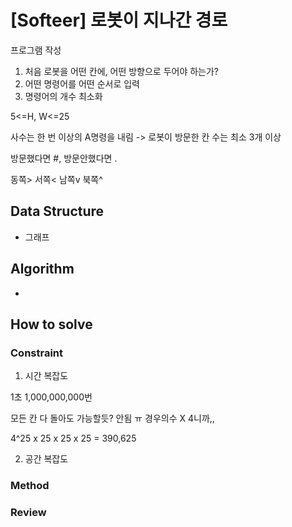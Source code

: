 # [Softeer] 로봇이 지나간 경로

프로그램 작성
1. 처음 로봇을 어떤 칸에, 어떤 방향으로 두어야 하는가?
2. 어떤 명령어를 어떤 순서로 입력
3. 명령어의 개수 최소화

5<=H, W<=25

사수는 한 번 이상의 A명령을 내림 -> 로봇이 방문한 칸 수는 최소 3개 이상

방문했다면 #, 방문안했다면 .

동쪽> 서쪽< 남쪽v 북쪽^
## Data Structure

- 그래프

## Algorithm

-

## How to solve
### Constraint
1. 시간 복잡도

1초 1,000,000,000번

모든 칸 다 돌아도 가능할듯? 안됨 ㅠ 경우의수 X 4니까,,

4^25 x 25 x 25 x 25 = 390,625
   
2. 공간 복잡도

### Method


### Review